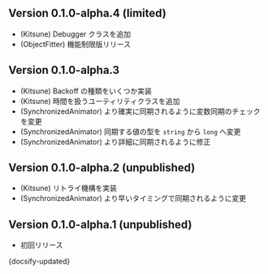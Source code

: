 ## Version 0.1.0-alpha.4 (limited)

- (Kitsune) Debugger クラスを追加
- (ObjectFitter) 機能制限版リリース

## Version 0.1.0-alpha.3

- (Kitsune) Backoff の種類をいくつか実装
- (Kitsune) 時間を扱うユーティリティクラスを追加
- (SynchronizedAnimator) より確実に同期されるように変数同期のチェックを変更
- (SynchronizedAnimator) 同期する値の型を `string` から `long` へ変更
- (SynchronizedAnimator) より詳細に同期されるように修正

## Version 0.1.0-alpha.2 (unpublished)

- (Kitsune) リトライ機構を実装
- (SynchronizedAnimator) より早いタイミングで同期されるように変更

## Version 0.1.0-alpha.1 (unpublished)

- 初回リリース

{docsify-updated}
